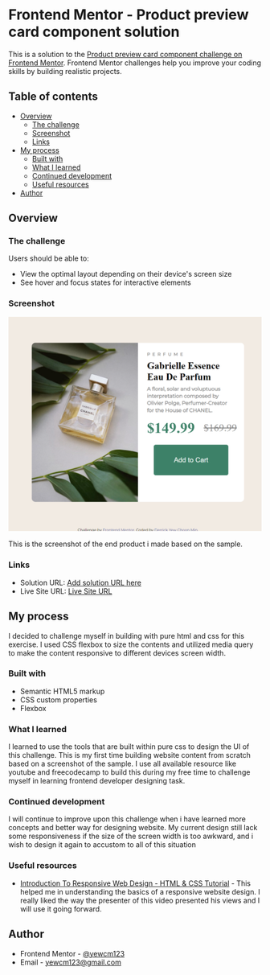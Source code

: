 # Frontend Mentor - Product preview card component solution

This is a solution to the [Product preview card component challenge on Frontend Mentor](https://www.frontendmentor.io/challenges/product-preview-card-component-GO7UmttRfa). Frontend Mentor challenges help you improve your coding skills by building realistic projects. 

## Table of contents

- [Overview](#overview)
  - [The challenge](#the-challenge)
  - [Screenshot](#screenshot)
  - [Links](#links)
- [My process](#my-process)
  - [Built with](#built-with)
  - [What I learned](#what-i-learned)
  - [Continued development](#continued-development)
  - [Useful resources](#useful-resources)
- [Author](#author)

## Overview

### The challenge

Users should be able to:

- View the optimal layout depending on their device's screen size
- See hover and focus states for interactive elements

### Screenshot

![Screenshot](./public/yewcm123.github.io_product-preview-card-component-FrontendMentor-_.png)

This is the screenshot of the end product i made based on the sample.

### Links

- Solution URL: [Add solution URL here](https://github.com/yewcm123/product-preview-card-component-FrontendMentor-.git)
- Live Site URL: [Live Site URL](https://yewcm123.github.io/product-preview-card-component-FrontendMentor-/)

## My process
I decided to challenge myself in building with pure html and css for this exercise.
I used CSS flexbox to size the contents and utilized media query to make the content responsive to different devices screen width.
### Built with

- Semantic HTML5 markup
- CSS custom properties
- Flexbox


### What I learned

I learned to use the tools that are built within pure css to design the UI of this challenge. This is my first time building website content from scratch based on a screenshot of the sample. I use all available resource like youtube and freecodecamp to build this during my free time to challenge myself in learning frontend developer designing task.

### Continued development

I will continue to improve upon this challenge when i have learned more concepts and better way for designing website.
My current design still lack some responsiveness if the size of the screen width is too awkward, and i wish to design it again to accustom to all of this situation

### Useful resources

- [Introduction To Responsive Web Design - HTML & CSS Tutorial](https://www.youtube.com/watch?v=srvUrASNj0s&list=PLlQ0SaBmA1kzcFQ0zKHkNBIJRE1I_g2RF&index=1&t=4116s) - This helped me in understanding the basics of a responsive website design. I really liked the way the presenter of this video presented his views and I will use it going forward.

## Author

- Frontend Mentor - [@yewcm123](https://www.frontendmentor.io/profile/yourusername)
- Email - yewcm123@gmail.com

